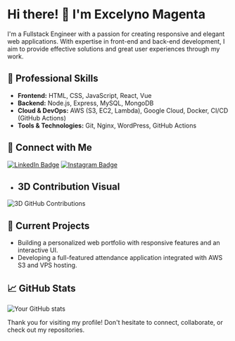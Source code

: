 # Hi there! 👋 I'm Excelyno Magenta

I'm a Fullstack Engineer with a passion for creating responsive and elegant web applications. With expertise in front-end and back-end development, I aim to provide effective solutions and great user experiences through my work.

## 💼 Professional Skills
- **Frontend:** HTML, CSS, JavaScript, React, Vue
- **Backend:** Node.js, Express, MySQL, MongoDB
- **Cloud & DevOps:** AWS (S3, EC2, Lambda), Google Cloud, Docker, CI/CD (GitHub Actions)
- **Tools & Technologies:** Git, Nginx, WordPress, GitHub Actions

## 🔗 Connect with Me
[![LinkedIn Badge](https://img.shields.io/badge/LinkedIn-Profile-blue?logo=linkedin&logoColor=white&style=flat-square)](https://linkedin.com/in/excelyno-magenta-b817192a7)
[![Instagram Badge](https://img.shields.io/badge/Instagram-Profile-E4405F?logo=instagram&logoColor=white&style=flat-square)](https://www.instagram.com/lynoforcode/)
- ## 3D Contribution Visual
![3D GitHub Contributions](profile-3d-contrib/profile-south-season-animate.svg) 


## 🌱 Current Projects
- Building a personalized web portfolio with responsive features and an interactive UI.
- Developing a full-featured attendance application integrated with AWS S3 and VPS hosting.


## 📈 GitHub Stats
![Your GitHub stats](https://github-readme-stats.vercel.app/api?username=excelyno&show_icons=true&hide_border=true)

Thank you for visiting my profile! Don't hesitate to connect, collaborate, or check out my repositories.
